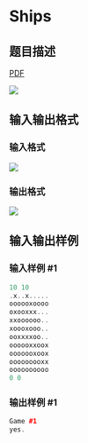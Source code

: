 # Ships

## 题目描述

[problemUrl]: https://uva.onlinejudge.org/index.php?option=com_onlinejudge&Itemid=8&category=5&page=show_problem&problem=258

[PDF](https://uva.onlinejudge.org/external/3/p322.pdf)

![](https://cdn.luogu.com.cn/upload/vjudge_pic/UVA322/13979d97a2e889a48b069ca9beab7264d6d39531.png)

## 输入输出格式

### 输入格式

![](https://cdn.luogu.com.cn/upload/vjudge_pic/UVA322/771d37cbaac1cbded867835a9142de2ff68ae3c8.png)

### 输出格式

![](https://cdn.luogu.com.cn/upload/vjudge_pic/UVA322/c2b62372f57080f60cf36cac6f80554ad329cb7a.png)

## 输入输出样例

### 输入样例 #1

```cpp
10 10
.x..x.....
oooooxoooo
oxooxxx...
xxoooooo..
xoooxooo..
ooxxxxoo..
oooooxxoox
ooooooxoox
ooooooooxx
oooooooooo
0 0
```


### 输出样例 #1

```cpp
Game #1
yes.
```


